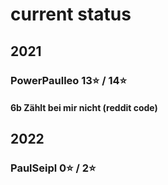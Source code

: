 # current status

## 2021

### PowerPaulleo 13⭐️ / 14⭐️

#### 6b Zählt bei mir nicht (reddit code)

## 2022

### PaulSeipl 0⭐️ / 2⭐️
